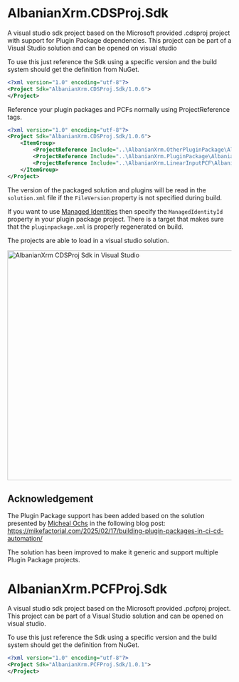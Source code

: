 # AlbanianXrm.CDSProj.Sdk

A visual studio sdk project based on the Microsoft provided .cdsproj project with support for Plugin Package dependencies. This project can be part of a Visual Studio solution and can be opened on visual studio

To use this just reference the Sdk using a specific version and the build system should get the definition from NuGet.

```xml
<?xml version="1.0" encoding="utf-8"?>
<Project Sdk="AlbanianXrm.CDSProj.Sdk/1.0.6">
</Project>
```

Reference your plugin packages and PCFs normally using ProjectReference tags.

```xml
<?xml version="1.0" encoding="utf-8"?>
<Project Sdk="AlbanianXrm.CDSProj.Sdk/1.0.6">
	<ItemGroup>
		<ProjectReference Include="..\AlbanianXrm.OtherPluginPackage\AlbanianXrm.OtherPluginPackage.csproj" />
		<ProjectReference Include="..\AlbanianXrm.PluginPackage\AlbanianXrm.PluginPackage.csproj" />
		<ProjectReference Include="..\AlbanianXrm.LinearInputPCF\AlbanianXrm.LinearInputPCF.pcfproj" />
	</ItemGroup>
</Project>
```

The version of the packaged solution and plugins will be read in the `solution.xml` file if the `FileVersion` property is not specified during build.

If you want to use [Managed Identities](https://learn.microsoft.com/en-us/power-platform/admin/set-up-managed-identity) then specify the `ManagedIdentityId` property in your plugin package project. 
There is a target that makes sure that the `pluginpackage.xml` is properly regenerated on build.

The projects are able to load in a visual studio solution.

<img width="958" height="516" alt="AlbanianXrm CDSProj Sdk in Visual Studio" src="https://github.com/user-attachments/assets/8228cd10-fd19-4f15-bd22-c07b49a6335e" />

## Acknowledgement 
The Plugin Package support has been added based on the solution presented by [Micheal Ochs](https://www.linkedin.com/in/mikefactorial/) in the following blog post:
https://mikefactorial.com/2025/02/17/building-plugin-packages-in-ci-cd-automation/

The solution has been improved to make it generic and support multiple Plugin Package projects.

# AlbanianXrm.PCFProj.Sdk

A visual studio sdk project based on the Microsoft provided .pcfproj project. This project can be part of a Visual Studio solution and can be opened on visual studio.

To use this just reference the Sdk using a specific version and the build system should get the definition from NuGet.

```xml
<?xml version="1.0" encoding="utf-8"?>
<Project Sdk="AlbanianXrm.PCFProj.Sdk/1.0.1">
</Project>
```

